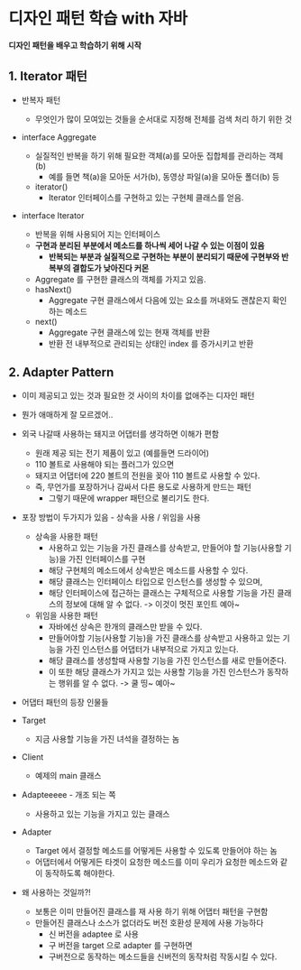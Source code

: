 # 디자인 패턴 학습 with 자바

**디자인 패턴을 배우고 학습하기 위해 시작**

## 1. Iterator 패턴
- 반복자 패턴
  - 무엇인가 많이 모여있는 것들을 순서대로 지정해 전체를 검색 처리 하기 위한 것
- interface Aggregate
  - 실질적인 반복을 하기 위해 필요한 객체(a)를 모아둔 집합체를 관리하는 객체(b)
    - 예를 들면 책(a)을 모아둔 서가(b), 동영상 파일(a)을 모아둔 폴더(b) 등
  - iterator()
    - Iterator 인터페이스를 구현하고 있는 구현체 클래스를 얻음.

- interface Iterator
  - 반복을 위해 사용되어 지는 인터페이스
  - **구현과 분리된 부분에서 메소드를 하나씩 세어 나갈 수 있는 이점이 있음**
    - **반복되는 부분과 실질적으로 구현하는 부분이 분리되기 때문에 구현부와 반복부의 결합도가 낮아진다 커몬**
  - Aggregate 를 구현한 클래스의 객체를 가지고 있음.
  - hasNext()
    - Aggregate 구현 클래스에서 다음에 있는 요소를 꺼내와도 괜찮은지 확인하는 메소드
  - next()
    - Aggregate 구현 클래스에 있는 현재 객체를 반환
    - 반환 전 내부적으로 관리되는 상태인 index 를 증가시키고 반환
    

## 2. Adapter Pattern 
- 이미 제공되고 있는 것과 필요한 것 사이의 차이를 없애주는 디자인 패턴
- 뭔가 애매하게 잘 모르겠어..
- 외국 나갈때 사용하는 돼지코 어댑터를 생각하면 이해가 편함
  - 원래 제공 되는 전기 제품이 있고 (예를들면 드라이어)
  - 110 볼트로 사용해야 되는 플러그가 있으면
  - 돼지코 어댑터에 220 볼트의 전원을 꽂아 110 볼트로 사용할 수 있다.
  - 즉, 무언가를 포장하거나 감싸서 다른 용도로 사용하게 만드는 패턴
    - 그렇기 때문에 wrapper 패턴으로 불리기도 한다.

- 포장 방법이 두가지가 있음 - 상속을 사용 /  위임을 사용
  - 상속을 사용한 패턴
    - 사용하고 있는 기능을 가진 클래스를 상속받고, 만들어야 할 기능(사용할 기능)을 가진 인터페이스를 구현
    - 해당 구현체의 메소드에서 상속받은 메소드를 사용할 수 있다.
    - 해당 클래스는 인터페이스 타입으로 인스턴스를 생성할 수 있으며,
    - 해당 인터페이스에 접근하는 클래스는 구체적으로 사용할 기능을 가진 클래스의 정보에 대해 알 수 없다. -> 이것이 멋진 포인트 예아~
  - 위임을 사용한 패턴
    - 자바에선 상속은 한개의 클래스만 받을 수 있다.
    - 만들어야할 기능(사용할 기능)을 가진 클래스를 상속받고 사용하고 있는 기능을 가진 인스턴스를 어댑터가 내부적으로 가지고 있는다.
    - 해당 클래스를 생성할때 사용할 기능을 가진 인스턴스를 새로 만들어준다.
    - 이 또한 해당 클래스가 가지고 있는 사용할 기능을 가진 인스턴스가 동작하는 행위를 알 수 없다. -> 쿨 띵~ 예아~

- 어댑터 패턴의 등장 인물들
- Target
  - 지금 사용할 기능을 가진 녀석을 결정하는 놈
- Client
  - 예제의 main 클래스
- Adapteeeee - 개조 되는 쪽
  - 사용하고 있는 기능을 가지고 있는 클래스
- Adapter
  - Target 에서 결정할 메소드를 어떻게든 사용할 수 있도록 만들어야 하는 놈
  - 어댑터에서 어떻게든 타겟이 요청한 메소드를 이미 우리가 요청한 메소드와 같이 동작하도록 해야한다.

- 왜 사용하는 것일까?!
  - 보통은 이미 만들어진 클래스를 재 사용 하기 위해 어댑터 패턴을 구현함
  - 만들어진 클래스나 소스가 없더라도 버전 호환성 문제에 사용 가능하다
    - 신 버전을 adaptee 로 사용
    - 구 버전을 target 으로 adapter 를 구현하면
    - 구버전으로 동작하는 메소드들을 신버전의 동작처럼 작동시킬 수 있다.
